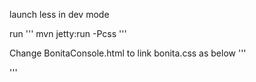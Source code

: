 launch less in dev mode

run
'''
mvn jetty:run -Pcss
'''

Change BonitaConsole.html to link bonita.css as below
'''
<link rel="stylesheet" type="text/css" href="http://localhost:8081/css/bonita.css">
'''
